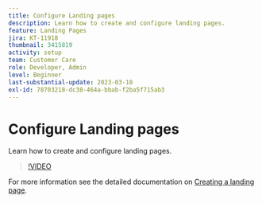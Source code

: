 ```yaml
---
title: Configure Landing pages
description: Learn how to create and configure landing pages.
feature: Landing Pages
jira: KT-11918
thumbnail: 3415819
activity: setup
team: Customer Care
role: Developer, Admin
level: Beginner
last-substantial-update: 2023-03-10
exl-id: 78703218-dc38-464a-bbab-f2ba5f715ab3
---
```

# Configure Landing pages

Learn how to create and configure landing pages.

>[!VIDEO](https://video.tv.adobe.com/v/3415819/?quality=12&learn=on)

For more information see the detailed documentation on [Creating a landing page](https://experienceleague.adobe.com/docs/campaign-classic/using/designing-content/editing-html-content/creating-a-landing-page.html).
